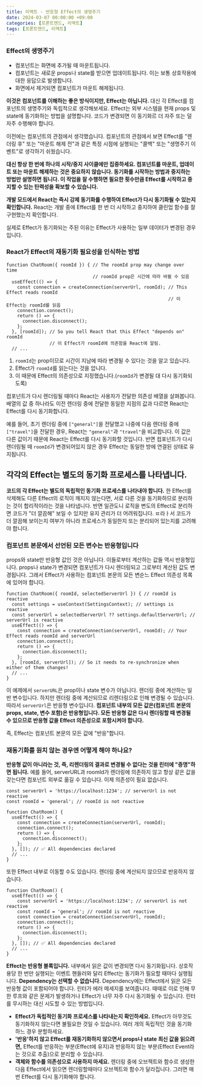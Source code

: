 ```yaml
---
title: 리액트 - 반응형 Effect의 생멍주기
date: 2024-03-07 00:00:00 +09:00
categories: [프론트엔드, 리액트]
tags: [프론트엔드, 리액트]
---
```


### Effect의 생명주기

- 컴포넌트는 화면에 추가될 때 마운트됩니다.
- 컴포넌트는 새로운 props나 state를 받으면 업데이트됩니다. 이는 보통 상호작용에 대한 응답으로 발생합니다.
- 화면에서 제거되면 컴포넌트가 마운트 해제됩니다.

**이것은 컴포넌트를 이해하는 좋은 방식이지만, Effect는 아닙니다.** 대신 각 Effect를 컴포넌트의 생명주기와 독립적으로 생각해보세요. Effect는 외부 시스템을 현재 props 및 state에 동기화하는 방법을 설명합니다. 코드가 변경되면 이 동기화르 더 자주 또는 덜 자주 수행해야 합니다.

이전에는 컴포넌트의 관점에서 생각했습니다. 컴포넌트의 관점에서 보면 Effect를 "렌더링 후" 또는 "마운트 해제 전"과 같은 특정 시점에 실행되는 "콜백" 또는 "생명주기 이벤트"로 생각하기 쉬웠습니다.

**대신 항상 한 번에 하나의 시작/중지 사이클에만 집중하세요. 컴포넌트를 마운트, 업데이트 또는 마운트 해제하는 것은 중요하지 않습니다. 동기화를 시작하는 방법과 중지하는 방법만 설명하면 됩니다. 이 작업을 잘 수행하면 필요한 횟수만큼 Effect를 시작하고 중지할 수 있는 탄력성을 확보할 수 있습니다.**

**개발 모드에서 React는 즉시 강제 동기화를 수행하여 Effect가 다시 동기화될 수 있는지 확인합니다.** React는 개발 중에 Effect를 한 번 더 시작하고 중지하여 클린업 함수를 잘 구현했는지 확인합니다.

실제로 Effect가 동기화되는 주된 이유는 Effect가 사용하는 일부 데이터가 변경된 경우입니다.

### React가 Effect의 재동기화 필요성을 인식하는 방법

```
function ChatRoom({ roomId }) { // The roomId prop may change over time
                                // roomId prop은 시간에 따라 바뀔 수 있음
  useEffect(() => {
    const connection = createConnection(serverUrl, roomId); // This Effect reads roomId
                                                            // 이 Effect는 roomId를 읽음
    connection.connect();
    return () => {
      connection.disconnect();
    };
  }, [roomId]); // So you tell React that this Effect "depends on" roomId
                // 이 Effect가 roomId에 의존함을 React에 알림.
  // ...
```

1. `roomId`는 prop이므로 시간이 지남에 따라 변경될 수 있다는 것을 알고 있습니다.
2. Effect가 `roomId`를 읽는다는 것을 압니다.
3. 이 때문에 Effect의 의존성으로 지정했습니다.(`roomId`가 변경될 대 다시 동기화되도록)

컴포넌트가 다시 렌더링될 때마다 React는 사용자가 전달한 의존성 배열을 살펴봅니다. 배열의 값 중 하나라도 이전 렌더링 중에 전달한 동일한 지점의 값과 다르면 React는 Effect를 다시 동기화합니다.

예를 들어, 초기 렌더링 중에 `["general"]`을 전달했고 나중에 다음 렌더링 중에 `["travel"]`을 전달한 경우, React는 `"general"`과 `"travel"`을 비교합니다. 이 값은 다른 값이기 때문에 React는 Effect를 다시 동기화할 것입니다. 반면 컴포넌트가 다시 렌더링될 때 `roomId`가 변경되어있지 않은 경우 Effect는 동일한 방에 연결된 상태로 유지됩니다.

## 각각의 Effect는 별도의 동기화 프로세스를 나타냅니다.

**코드의 각 Effect는 별도의 독립적인 동기화 프로세스를 나타내야 합니다.**
한 Effect를 삭제해도 다른 Effect의 로직이 깨지지 않는다면, 서로 다른 것을 동기화하므로 분리하는 것이 합리적이라는 것을 나타냅니다. 반면 일관도니 로직을 변도의 Effect로 분리하면 코드가 "더 깔끔해" 보일 수 있지만 유지 관리가 더 어려워집니다. ㄸ라ㅏ서 코드가 더 깔끔해 보이는지 여부가 아니라 프로세스가 동일한지 또는 분리되어 있는지를 고려해야 합니다.

### 컴포넌트 본문에서 선언된 모든 변수는 반응형입니다

props와 state만 반응형 값인 것은 아닙니다. 이들로부터 계산하는 값들 역시 반응형입니다. props나 state가 변경되면 컴포넌트가 다시 렌더링되고 그로부터 계산된 값도 변경됩니다. 그래서 Effect가 사용하는 컴포넌트 본문의 모든 변순느 Effect 의존성 목록에 있어야 합니다.

```
function ChatRoom({ roomId, selectedServerUrl }) { // roomId is reactive
  const settings = useContext(SettingsContext); // settings is reactive
  const serverUrl = selectedServerUrl ?? settings.defaultServerUrl; // serverUrl is reactive
  useEffect(() => {
    const connection = createConnection(serverUrl, roomId); // Your Effect reads roomId and serverUrl
    connection.connect();
    return () => {
      connection.disconnect();
    };
  }, [roomId, serverUrl]); // So it needs to re-synchronize when either of them changes!
  // ...
}
```

이 예제에서 `serverURL`은 prop이나 state 변수가 아닙니다. 렌더링 중에 계산하는 일반 변수입니다. 하지만 렌더링 중에 계산되므로 리렌더링으로 인해 변경될 수 있습니다. 따라서 `serverUrl`은 반응형 변수입니다.
**컴포넌트 내부의 모든 값은(컴포넌트 본문의 props, state, 변수 포함)은 반응형입니다. 모든 반응형 값은 다시 렌더링할 때 변경될 수 있으므로 반응형 값을 Effect 의존성으로 포함시켜야 합니다.**

즉, Effect는 컴포넌트 본문의 모든 값에 "반응"합니다.

### 재동기화를 원치 않는 경우엔 어떻게 해야 하나요?

**반응형 값이 아니라는 것, 즉, 리렌더링의 결과로 변경될 수 없다는 것을 린터에 "증명"하면 됩니다.** 예를 들어, serverURL과 roomId가 렌더링에 의존하지 않고 항상 같은 값을 갖는다면 컴포넌트 외부로 옮길 수 있습니다. 이제 의존성이 필요 없습니다.

```
const serverUrl = 'https://localhost:1234'; // serverUrl is not reactive
const roomId = 'general'; // roomId is not reactive

function ChatRoom() {
  useEffect(() => {
    const connection = createConnection(serverUrl, roomId);
    connection.connect();
    return () => {
      connection.disconnect();
    };
  }, []); // ✅ All dependencies declared
  // ...
}
```

또한 Effect 내부로 이동할 수도 있습니다. 렌더링 중에 계산되지 않으므로 반응하지 않습니다.

```
function ChatRoom() {
  useEffect(() => {
    const serverUrl = 'https://localhost:1234'; // serverUrl is not reactive
    const roomId = 'general'; // roomId is not reactive
    const connection = createConnection(serverUrl, roomId);
    connection.connect();
    return () => {
      connection.disconnect();
    };
  }, []); // ✅ All dependencies declared
  // ...
}
```

**Effect는 반응형 블록입니다.** 내부에서 읽은 값이 변경되면 다시 동기화됩니다. 상호작용당 한 번만 실행되는 이벤트 핸들러와 달리 Effect는 동기화가 필요할 때마다 실행됩니다.
**Dependency는 선택할 수 없습니다.** Dependency에는 Effect에서 읽은 모든 반응형 값이 포함되어야 합니다. 린터가 에러 메세지를 보여줍니다. 때때로 이로 인해 무한 루프와 같은 문제가 발생하거나 Effect가 너무 자주 다시 동기화될 수 있습니다. 린터를 무시하는 대신 시도할 수 있는 방법입니다.

- **Effect가 독립적인 동기화 프로세스를 나타내는지 확인하세요.** Effect가 아무것도 동기화하지 않는다면 불필요한 것일 수 있습니다. 여러 개의 독립적인 것을 동기화하느 경우 분할하세요.
- **'반응'하지 않고 Effect를 재동기화하지 않으면서 props나 state 최신 값을 읽으려면,** Effect를 반응하는 부분(Effect에 유지)과 반응하지 않는 부분(Effect Event라는 것으로 추출)으로 분리할 수 있습니다.
- **객체와 함수를 의존성으로 사용하지 마세요.** 렌더링 중에 오브젝트와 함수르 생성한 다음 Effect에서 읽으면 렌더링할때마다 오브젝트와 함수가 달라집니다. 그러면 매번 Effect를 다시 동기화해야 합니다.
